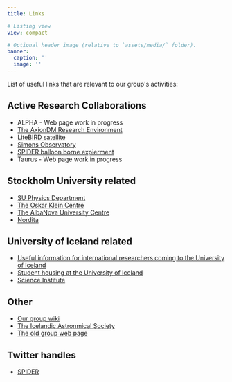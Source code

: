 ```yaml
---
title: Links

# Listing view
view: compact

# Optional header image (relative to `assets/media/` folder).
banner:
  caption: ''
  image: ''
---
```


List of useful links that are relevant to our group's activities:

## Active Research Collaborations
 - ALPHA - Web page work in progress
 - [The AxionDM Research Environment](https://axiondm.fysik.su.se/)
 - [LiteBIRD satellite](https://www.isas.jaxa.jp/en/missions/spacecraft/future/litebird.html)
 - [Simons Observatory](https://simonsobservatory.org/)
 - [SPIDER balloon borne expierment](https://spider.princeton.edu/)
 - Taurus - Web page work in progress

## Stockholm University related
 - [SU Physics Department](https://www.su.se/fysikum/)
 - [The Oskar Klein Centre](http://www.okc.albanova.se/)
 - [The AlbaNova University Centre](https://www.albanova.se/)
 - [Nordita](https://www.nordita.org/index.php)


## University of Iceland related

 - [Useful information for international researchers coming to the University of Iceland](https://english.hi.is/international_staff_services)
 - [Student housing at the University of Iceland](https://www.fs.is/en/student-housing/)
 - [Science Institute](https://raunvisindastofnun.hi.is/the_science_institute)

## Other
 - [Our group wiki](https://cmbeam.atlassian.net/wiki/home)
 - [The Icelandic Astronmical Society](https://stjarnvisindi.is/)
 - [The old group web page](http://www.jon.fysik.su.se/)

## Twitter handles
 - [SPIDER](https://twitter.com/SPIDER_CMB)

